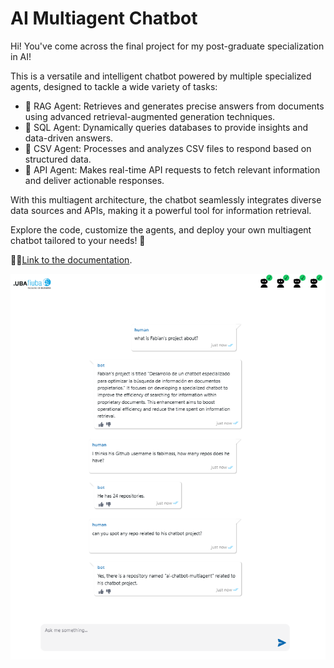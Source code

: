 # AI Multiagent Chatbot

Hi! You've come across the final project for my post-graduate specialization in AI!

This is a versatile and intelligent chatbot powered by multiple specialized agents, designed to tackle a wide variety of tasks:

- 🤖 RAG Agent: Retrieves and generates precise answers from documents using advanced retrieval-augmented generation techniques.
- 🤖 SQL Agent: Dynamically queries databases to provide insights and data-driven answers.
- 🤖 CSV Agent: Processes and analyzes CSV files to respond based on structured data.
- 🤖 API Agent: Makes real-time API requests to fetch relevant information and deliver actionable responses.

With this multiagent architecture, the chatbot seamlessly integrates diverse data sources and APIs, making it a powerful tool for information retrieval.

Explore the code, customize the agents, and deploy your own multiagent chatbot tailored to your needs! 🚀

📖🤓[Link to the documentation](https://github.com/fabimass/ai-chatbot-multiagent/wiki).

![chatbot image](./docs/images/chatbot.png)
